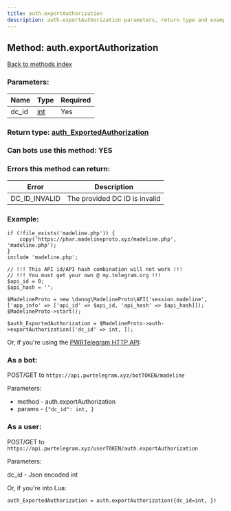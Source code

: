 ```yaml
---
title: auth.exportAuthorization
description: auth.exportAuthorization parameters, return type and example
---
```

## Method: auth.exportAuthorization  
[Back to methods index](index.md)


### Parameters:

| Name     |    Type       | Required |
|----------|---------------|----------|
|dc\_id|[int](../types/int.md) | Yes|


### Return type: [auth\_ExportedAuthorization](../types/auth_ExportedAuthorization.md)

### Can bots use this method: **YES**


### Errors this method can return:

| Error    | Description   |
|----------|---------------|
|DC_ID_INVALID|The provided DC ID is invalid|


### Example:


```
if (!file_exists('madeline.php')) {
    copy('https://phar.madelineproto.xyz/madeline.php', 'madeline.php');
}
include 'madeline.php';

// !!! This API id/API hash combination will not work !!!
// !!! You must get your own @ my.telegram.org !!!
$api_id = 0;
$api_hash = '';

$MadelineProto = new \danog\MadelineProto\API('session.madeline', ['app_info' => ['api_id' => $api_id, 'api_hash' => $api_hash]]);
$MadelineProto->start();

$auth_ExportedAuthorization = $MadelineProto->auth->exportAuthorization(['dc_id' => int, ]);
```

Or, if you're using the [PWRTelegram HTTP API](https://pwrtelegram.xyz):

### As a bot:

POST/GET to `https://api.pwrtelegram.xyz/botTOKEN/madeline`

Parameters:

* method - auth.exportAuthorization
* params - `{"dc_id": int, }`



### As a user:

POST/GET to `https://api.pwrtelegram.xyz/userTOKEN/auth.exportAuthorization`

Parameters:

dc_id - Json encoded int




Or, if you're into Lua:

```
auth_ExportedAuthorization = auth.exportAuthorization({dc_id=int, })
```

